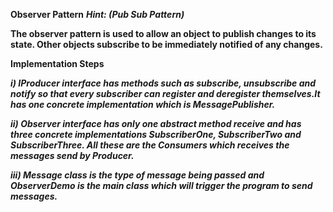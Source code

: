 **Observer Pattern**
_**Hint: (Pub Sub Pattern)**_

**The observer pattern is used to allow an object to publish changes to its state. Other objects subscribe to be immediately notified of any changes.**

**Implementation Steps**

**_i) IProducer interface has methods such as subscribe, unsubscribe and notify so that every subscriber can register and deregister themselves.It has one concrete implementation which is MessagePublisher._**

**_ii) Observer interface has only one abstract method receive and has three concrete implementations SubscriberOne, SubscriberTwo and SubscriberThree. All these are the Consumers which receives the messages send by Producer._**

**_iii) Message class is the type of message being passed and ObserverDemo is the main class which will trigger the program to send messages._**